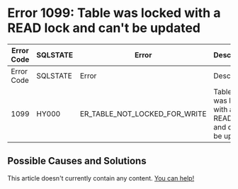 
# Error 1099: Table was locked with a READ lock and can't be updated


| Error Code | SQLSTATE | Error | Description |
| --- | --- | --- | --- |
| Error Code | SQLSTATE | Error | Description |
| 1099 | HY000 | ER_TABLE_NOT_LOCKED_FOR_WRITE | Table '%s' was locked with a READ lock and can't be updated |




## Possible Causes and Solutions


This article doesn't currently contain any content. [You can help!](/kb/en/writing-and-editing-knowledge-base-articles/)

